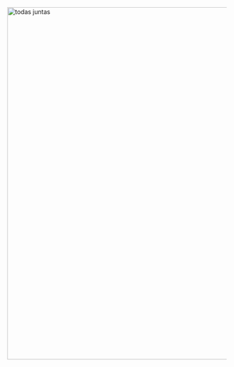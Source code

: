<img width="808" alt="todas juntas" src="https://github.com/user-attachments/assets/52694937-9765-4fcd-b0ec-80082d6e5eb3">



